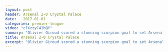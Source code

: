 ```yaml
---
layout: post
header: Arsenal 2-0 Crystal Palace
date:   2017-01-01
categories: premier-league
video: "clXzzyC41bQY"
summary: "Olivier Giroud scored a stunning scorpion goal to set Arsenal on their way to victory. Iwobi completed the win with a precise header"
title: Arsenal 2-0 Crystal Palace
excerpt: "Olivier Giroud scored a stunning scorpion goal to set Arsenal on their way to victory. Iwobi completed the win with a precise header"
---
```

